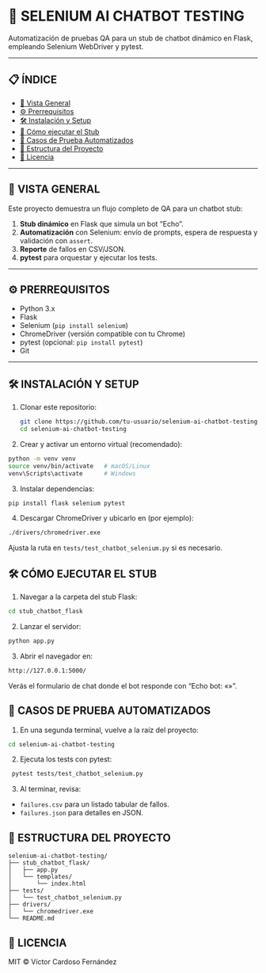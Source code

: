 
# 🤖 SELENIUM AI CHATBOT TESTING

Automatización de pruebas QA para un stub de chatbot dinámico en Flask, empleando Selenium WebDriver y pytest.

---

## 📋 ÍNDICE

- [🚀 Vista General](#-vista-general)  
- [⚙️ Prerrequisitos](#️-prerrequisitos)  
- [🛠️ Instalación y Setup](#️-instalación-y-setup)  
- [🔧 Cómo ejecutar el Stub](#-cómo-ejecutar-el-stub)  
- [🧪 Casos de Prueba Automatizados](#-casos-de-prueba-automatizados)  
- [📁 Estructura del Proyecto](#-estructura-del-proyecto)  
- [📄 Licencia](#-licencia)

---

## 🚀 VISTA GENERAL

Este proyecto demuestra un flujo completo de QA para un chatbot stub:

1. **Stub dinámico** en Flask que simula un bot “Echo”.  
2. **Automatización** con Selenium: envío de prompts, espera de respuesta y validación con `assert`.  
3. **Reporte** de fallos en CSV/JSON.  
4. **pytest** para orquestar y ejecutar los tests.

---

## ⚙️ PRERREQUISITOS

- Python 3.x  
- Flask  
- Selenium (`pip install selenium`)  
- ChromeDriver (versión compatible con tu Chrome)  
- pytest (opcional: `pip install pytest`)  
- Git

---

## 🛠️ INSTALACIÓN Y SETUP

1. Clonar este repositorio:  
   ```bash
   git clone https://github.com/tu-usuario/selenium-ai-chatbot-testing.git
   cd selenium-ai-chatbot-testing
   ```

2. Crear y activar un entorno virtual (recomendado):
  ```bash
  python -m venv venv
  source venv/bin/activate   # macOS/Linux
  venv\Scripts\activate      # Windows
  ```

3. Instalar dependencias:

  ```bash
  pip install flask selenium pytest
  ```

4. Descargar ChromeDriver y ubicarlo en (por ejemplo):

  ```bash
  ./drivers/chromedriver.exe
  ```

Ajusta la ruta en ```tests/test_chatbot_selenium.py``` si es necesario.

## 🛠️ CÓMO EJECUTAR EL STUB

1. Navegar a la carpeta del stub Flask:

  ```bash
  cd stub_chatbot_flask
  ```
   
2. Lanzar el servidor:

 ```bash
 python app.py
 ```
3. Abrir el navegador en:

 ```bash
 http://127.0.0.1:5000/
 ```

Verás el formulario de chat donde el bot responde con “Echo bot: «<tu mensaje>»”.

## 🧪 CASOS DE PRUEBA AUTOMATIZADOS

1. En una segunda terminal, vuelve a la raíz del proyecto:

 ```bash
 cd selenium-ai-chatbot-testing
 ```

2. Ejecuta los tests con pytest:

```bash
 pytest tests/test_chatbot_selenium.py
 ```

3. Al terminar, revisa:

- ```failures.csv``` para un listado tabular de fallos.
- ```failures.json``` para detalles en JSON.

## 📁 ESTRUCTURA DEL PROYECTO

```plaintext
selenium-ai-chatbot-testing/
├── stub_chatbot_flask/
│   ├── app.py
│   └── templates/
│       └── index.html
├── tests/
│   └── test_chatbot_selenium.py
├── drivers/
│   └── chromedriver.exe
└── README.md
```

## 📄 LICENCIA

MIT © Víctor Cardoso Fernández

